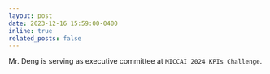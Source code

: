 ```yaml
---
layout: post
date: 2023-12-16 15:59:00-0400
inline: true
related_posts: false
---
```


Mr. Deng is serving as executive committee at `MICCAI 2024 KPIs Challenge`.
